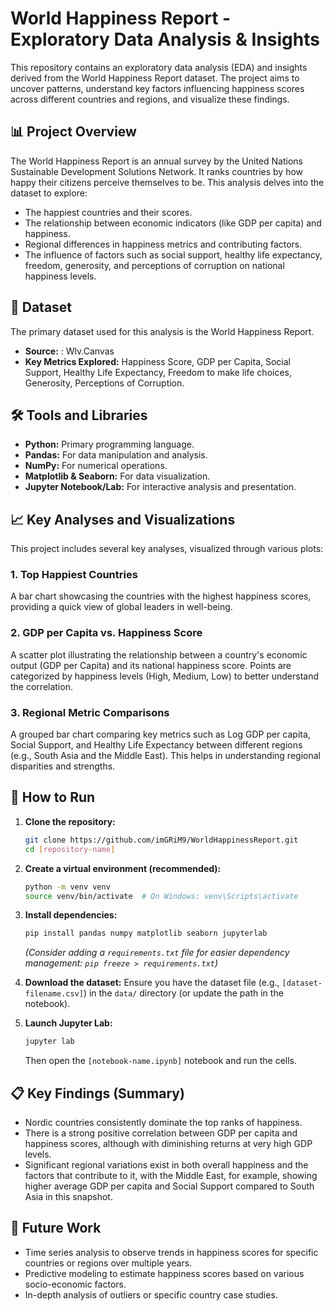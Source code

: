 # World Happiness Report - Exploratory Data Analysis & Insights

This repository contains an exploratory data analysis (EDA) and insights derived from the World Happiness Report dataset. The project aims to uncover patterns, understand key factors influencing happiness scores across different countries and regions, and visualize these findings.

## 📊 Project Overview

The World Happiness Report is an annual survey by the United Nations Sustainable Development Solutions Network. It ranks countries by how happy their citizens perceive themselves to be. This analysis delves into the dataset to explore:

* The happiest countries and their scores.
* The relationship between economic indicators (like GDP per capita) and happiness.
* Regional differences in happiness metrics and contributing factors.
* The influence of factors such as social support, healthy life expectancy, freedom, generosity, and perceptions of corruption on national happiness levels.

## 💾 Dataset

The primary dataset used for this analysis is the World Happiness Report.
* **Source:** : Wlv.Canvas 
* **Key Metrics Explored:** Happiness Score, GDP per Capita, Social Support, Healthy Life Expectancy, Freedom to make life choices, Generosity, Perceptions of Corruption.

## 🛠️ Tools and Libraries

* **Python:** Primary programming language.
* **Pandas:** For data manipulation and analysis.
* **NumPy:** For numerical operations.
* **Matplotlib & Seaborn:** For data visualization.
* **Jupyter Notebook/Lab:** For interactive analysis and presentation.

## 📈 Key Analyses and Visualizations

This project includes several key analyses, visualized through various plots:

### 1. Top Happiest Countries
A bar chart showcasing the countries with the highest happiness scores, providing a quick view of global leaders in well-being.


### 2. GDP per Capita vs. Happiness Score
A scatter plot illustrating the relationship between a country's economic output (GDP per Capita) and its national happiness score. Points are categorized by happiness levels (High, Medium, Low) to better understand the correlation.


### 3. Regional Metric Comparisons
A grouped bar chart comparing key metrics such as Log GDP per capita, Social Support, and Healthy Life Expectancy between different regions (e.g., South Asia and the Middle East). This helps in understanding regional disparities and strengths.


## 🚀 How to Run

1.  **Clone the repository:**
    ```bash
    git clone https://github.com/imGRiM9/WorldHappinessReport.git
    cd [repository-name]
    ```

2.  **Create a virtual environment (recommended):**
    ```bash
    python -m venv venv
    source venv/bin/activate  # On Windows: venv\Scripts\activate
    ```

3.  **Install dependencies:**
    ```bash
    pip install pandas numpy matplotlib seaborn jupyterlab
    ```
    *(Consider adding a `requirements.txt` file for easier dependency management: `pip freeze > requirements.txt`)*

4.  **Download the dataset:**
    Ensure you have the dataset file (e.g., `[dataset-filename.csv]`) in the `data/` directory (or update the path in the notebook).

5.  **Launch Jupyter Lab:**
    ```bash
    jupyter lab
    ```
    Then open the `[notebook-name.ipynb]` notebook and run the cells.

## 📋 Key Findings (Summary)

* Nordic countries consistently dominate the top ranks of happiness.
* There is a strong positive correlation between GDP per capita and happiness scores, although with diminishing returns at very high GDP levels.
* Significant regional variations exist in both overall happiness and the factors that contribute to it, with the Middle East, for example, showing higher average GDP per capita and Social Support compared to South Asia in this snapshot.

## 🌟 Future Work

* Time series analysis to observe trends in happiness scores for specific countries or regions over multiple years.
* Predictive modeling to estimate happiness scores based on various socio-economic factors.
* In-depth analysis of outliers or specific country case studies.

